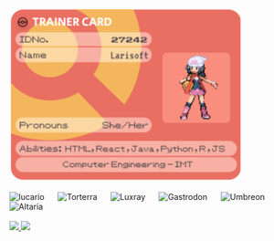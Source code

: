 
<div align="left">

<img height="300px"  src="https://raw.githubusercontent.com/Larisoft01/Larisoft01/main/imagens/github.png"  alt="GitHub" />

</div>


<div>
<br />
<img width= "70" src="https://img.pokemondb.net/sprites/black-white/anim/normal/lucario.gif" alt="lucario" />
<span>&nbsp;&nbsp;&nbsp;&nbsp;</span> 
<img width= "120" src="https://img.pokemondb.net/sprites/black-white/anim/normal/torterra.gif" alt="Torterra" />
<span>&nbsp;&nbsp;&nbsp;&nbsp;</span> 
<img width= "90" src="https://img.pokemondb.net/sprites/black-white/anim/normal/luxray.gif" alt="Luxray" />
<span>&nbsp;&nbsp;&nbsp;&nbsp;</span> 
<img width= "70" src="https://img.pokemondb.net/sprites/black-white/anim/normal/gastrodon-west.gif" alt="Gastrodon" />
<span>&nbsp;&nbsp;&nbsp;&nbsp;</span> 
<img width= "60" src="https://img.pokemondb.net/sprites/black-white/anim/normal/umbreon.gif" alt="Umbreon" />
<span>&nbsp;&nbsp;&nbsp;&nbsp;</span> 
<img width= "70" src="https://img.pokemondb.net/sprites/black-white/anim/normal/altaria.gif" alt ="Altaria" />
<span>&nbsp;&nbsp;&nbsp;&nbsp;</span> 
</div>

<div>
<br />
<a href="https://github.com/Larisoft01">
<img height="180em" src="https://github-readme-stats.vercel.app/api?username=Larisoft01&show_icons=true&theme=chartreuse-dark&include_all_commits=true&count_private=true"/>
<img height="180em" src="https://github-readme-stats.vercel.app/api/top-langs/?username=Larisoft01&layout=compact&langs_count=7&theme=chartreuse-dark"/>
</div>


<!--
**Larisoft01/Larisoft01** is a ✨ _special_ ✨ repository because its `README.md` (this file) appears on your GitHub profile.

Here are some ideas to get you started:

- 🔭 I’m currently working on ...
- 🌱 I’m currently learning ...
- 👯 I’m looking to collaborate on ...
- 🤔 I’m looking for help with ...
- 💬 Ask me about ...
]
- 📫 How to reach me: ...
- 😄 Pronouns: ...
- ⚡ Fun fact: ...
-->
